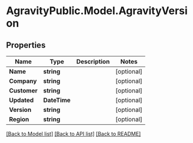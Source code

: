 
# AgravityPublic.Model.AgravityVersion

## Properties

Name | Type | Description | Notes
------------ | ------------- | ------------- | -------------
**Name** | **string** |  | [optional] 
**Company** | **string** |  | [optional] 
**Customer** | **string** |  | [optional] 
**Updated** | **DateTime** |  | [optional] 
**Version** | **string** |  | [optional] 
**Region** | **string** |  | [optional] 

[[Back to Model list]](../README.md#documentation-for-models)
[[Back to API list]](../README.md#documentation-for-api-endpoints)
[[Back to README]](../README.md)

